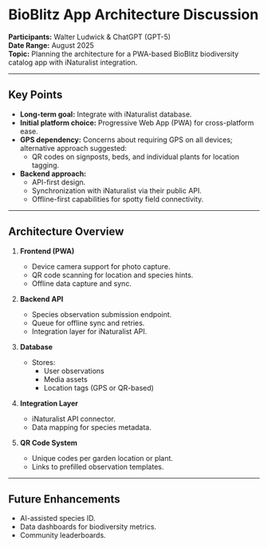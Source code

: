 # BioBlitz App Architecture Discussion

**Participants:** Walter Ludwick & ChatGPT (GPT-5)  
**Date Range:** August 2025  
**Topic:** Planning the architecture for a PWA-based BioBlitz biodiversity catalog app with iNaturalist integration.

---

## Key Points

- **Long-term goal:** Integrate with iNaturalist database.
- **Initial platform choice:** Progressive Web App (PWA) for cross-platform ease.
- **GPS dependency:** Concerns about requiring GPS on all devices; alternative approach suggested:
  - QR codes on signposts, beds, and individual plants for location tagging.
- **Backend approach:**
  - API-first design.
  - Synchronization with iNaturalist via their public API.
  - Offline-first capabilities for spotty field connectivity.

---

## Architecture Overview

1. **Frontend (PWA)**
   - Device camera support for photo capture.
   - QR code scanning for location and species hints.
   - Offline data capture and sync.

2. **Backend API**
   - Species observation submission endpoint.
   - Queue for offline sync and retries.
   - Integration layer for iNaturalist API.

3. **Database**
   - Stores:
     - User observations
     - Media assets
     - Location tags (GPS or QR-based)

4. **Integration Layer**
   - iNaturalist API connector.
   - Data mapping for species metadata.

5. **QR Code System**
   - Unique codes per garden location or plant.
   - Links to prefilled observation templates.

---

## Future Enhancements
- AI-assisted species ID.
- Data dashboards for biodiversity metrics.
- Community leaderboards.
